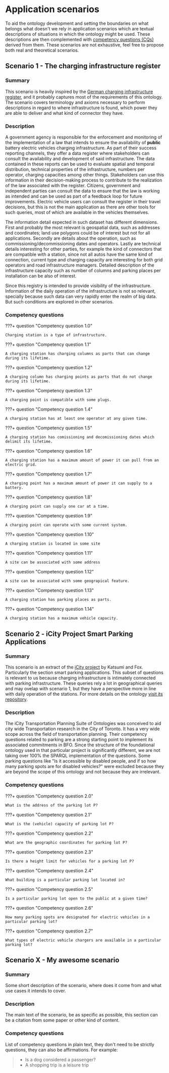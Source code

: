 # Application scenarios

To aid the ontology development and setting the boundaries on what belongs what
doesn't we rely in application scenarios which are textual descriptions of
situations in which the ontology might be used. These descriptions are then
complemented with [competency
questions (CQs)](https://doi.org/10.1016/j.websem.2019.100534) derived from them.
These scenarios are not exhaustive, feel free to propose both real and
theoretical scenarios.

## Scenario 1 - The charging infrastructure register

### Summary

This scenario is heavily inspired by the [German charging infrastructure
register](https://www.bundesnetzagentur.de/DE/Fachthemen/ElektrizitaetundGas/E-Mobilitaet/start.html),
and it probably captures most of the requirements of this ontology. The
scenario covers terminology and axioms necessary to perform descriptions in
regard to where infrastructure is found, which power they are able to deliver
and what kind of connector they have.

### Description

A government agency is responsible for the enforcement and monitoring of the
implementation of a law that intends to ensure the availability of **public**
battery electric vehicles charging infrastructure. As part of their success
reporting channels, they offer a data register where stakeholders can consult
the availability and development of said infrastructure. The data contained in
these reports can be used to evaluate spatial and temporal distribution,
technical properties of the infrastructure, numbers per operator, charging
capacities among other things. Stakeholders can use this information in their
decision-making process to contribute to the realization of the law associated
with the register. Citizens, government and independent parties can consult the
data to ensure that the law is working as intended and can be used as part of a
feedback loop for future improvements. Electric vehicle users can consult the
register in their travel decisions, but this is not the main application as
there are other tools for such queries, most of which are available in the
vehicles themselves.

The information detail expected in such dataset has different dimensions. First
and probably the most relevant is geospatial data, such as addresses and
coordinates; land use polygons could be of interest but not for all
applications. Secondly are details about the operation, such as
commissioning/decommissioning dates and operators. Lastly are technical details
interesting for other parties, for example the kind of connectors that are
compatible with a station, since not all autos have the same kind of
connection, current type and charging capacity are interesting for both grid
operators and road infrastructure managers. Detailed description of the
infrastructure capacity such as number of columns and parking places per
installation can be also of interest.

Since this registry is intended to provide visibility of the infrastructure.
Information of the daily operation of the infrastructure is not so relevant,
specially because such data can very rapidly enter the realm of big data. But
such conditions are explored in other scenarios.

### Competency questions

???+ question "Competency question 1.0"

    Charging station is a type of infrastructure.

???+ question "Competency question 1.1"

    A charging station has charging columns as parts that can change during its lifetime.

???+ question "Competency question 1.2"

    A charging column has charging points as parts that do not change during its lifetime.

???+ question "Competency question 1.3"

    A charging point is compatible with some plugs.

???+ question "Competency question 1.4"

    A charging station has at least one operator at any given time.

???+ question "Competency question 1.5"

    A charging station has comissioning and decomissioning dates which delimit its lifetime.

???+ question "Competency question 1.6"

    A charging station has a maximum amount of power it can pull from an electric grid.

???+ question "Competency question 1.7"

    A charging point has a maximum amount of power it can supply to a battery.

???+ question "Competency question 1.8"

    A charging point can supply one car at a time.

???+ question "Competency question 1.9"

    A charging point can operate with some current system.

???+ question "Competency question 1.10"

    A charging station is located in some site

???+ question "Competency question 1.11"

    A site can be associated with some address

???+ question "Competency question 1.12"

    A site can be associated with some geograpical feature.

???+ question "Competency question 1.13"

    A charging station has parking places as parts.

???+ question "Competency question 1.14"

    A charging station has a maximum vehicle capacity.


## Scenario 2 - iCity Project Smart Parking Applications

### Summary

This scenario is an extract of the [iCity
project](https://enterpriseintegrationlab.github.io/icity/iCityOntologyReport_1.2.pdf)
by Katsumi and Fox. Particularly the section smart parking applications. This
subset of questions is relevant to us because charging infrastructure is
intimately connected with parking infrastructure. These queries rely a lot in
geographical queries and may ovelap with scenario 1, but they have a
perspective more in line with daily operation of the stations. For more details
on the ontology [visit its
repository](https://github.com/EnterpriseIntegrationLab/icity).

### Description

The iCity Transportation Planning Suite of Ontologies was conceived to aid city
wide Transportation research in the City of Toronto. It has a very wide scope
across the field of transportation planning. Their competency questions related
to parking are a strong starting point to implement its associated commitments
in BFO. Since the structure of the foundational ontology used in that
particular project is significantly different, we are not taking over 100% the
SPARQL implementation of the questions. Some parking questions like "Is it
accessible by disabled people, and if so how many parking spots are for
disabled vehicles?" were excluded because they are beyond the scope of this
ontology and not because they are irrelevant.

### Competency questions

???+ question "Competency question 2.0"

    What is the address of the parking lot P?

???+ question "Competency question 2.1"

    What is the (vehicle) capacity of parking lot P?

???+ question "Competency question 2.2"

    What are the geographic coordinates for parking lot P?

???+ question "Competency question 2.3"

    Is there a height limit for vehicles for a parking lot P?

???+ question "Competency question 2.4"

    What building is a particular parking lot located in?

???+ question "Competency question 2.5"

    Is a particular parking lot open to the public at a given time?

???+ question "Competency question 2.6"

    How many parking spots are designated for electric vehicles in a particular parking lot?

???+ question "Competency question 2.7"

    What types of electric vehicle chargers are available in a particular parking lot?

## Scenario X - My awesome scenario

### Summary

Some short description of the scenario, where does it come from and what use
cases it intends to cover.

### Description

The main text of the scenario, be as specific as possible, this section can be
a citation from some paper or other kind of content.

### Competency questions

List of competency questions in plain text, they don't need to be strictly
questions, they can also be affirmations. For example:

> - Is a dog considered a passenger?
> - A shopping trip is a leisure trip